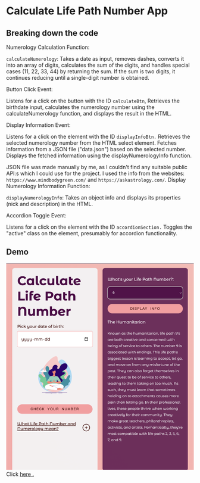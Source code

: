 # Calculate Life Path Number App

## Breaking down the code

Numerology Calculation Function:

`calculateNumerology`: Takes a date as input, removes dashes, converts it into an array of digits, calculates the sum of the digits, and handles special cases (11, 22, 33, 44) by returning the sum. If the sum is two digits, it continues reducing until a single-digit number is obtained.

Button Click Event:

Listens for a click on the button with the ID `calculateBtn`,
Retrieves the birthdate input, calculates the numerology number using the calculateNumerology function, and displays the result in the HTML.

Display Information Event:

Listens for a click on the element with the ID `displayInfoBtn.`
Retrieves the selected numerology number from the HTML select element.
Fetches information from a JSON file ("data.json") based on the selected number.
Displays the fetched information using the displayNumerologyInfo function.

JSON file was made manually by me, as I couldn't find any suitable public API:s which I could use for the project. I used the info from the websites: `https://www.mindbodygreen.com/` and `https://askastrology.com/`.
Display Numerology Information Function:


`displayNumerologyInfo`: Takes an object info and displays its properties (nick and description) in the HTML.

Accordion Toggle Event:

Listens for a click on the element with the ID `accordionSection.`
Toggles the "active" class on the element, presumably for accordion functionality.

## Demo
<img src="num.png" class="readme"/>
Click <a href="https://melodic-moxie-23f251.netlify.app/"> here </href>.